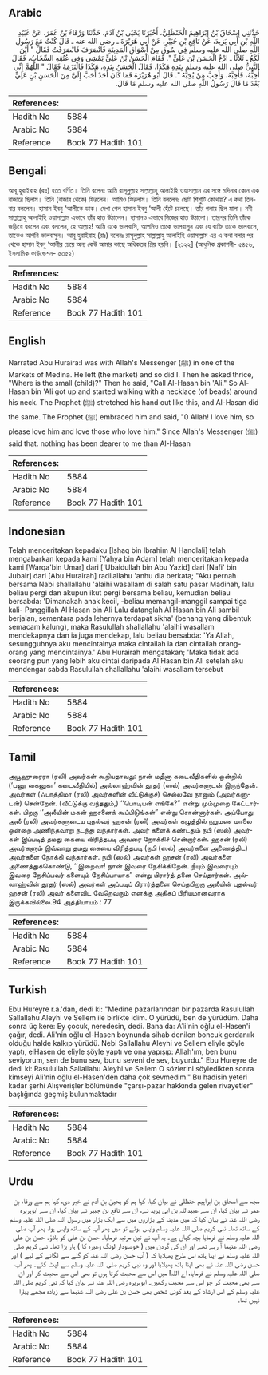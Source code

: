 ## Arabic


<div dir="rtl" lang="ar" style={{fontSize:'larger',backgroundColor:'#f8f9fa',padding:20}}>
حَدَّثَنِي إِسْحَاقُ بْنُ إِبْرَاهِيمَ الْحَنْظَلِيُّ، أَخْبَرَنَا يَحْيَى بْنُ آدَمَ، حَدَّثَنَا وَرْقَاءُ بْنُ عُمَرَ، عَنْ عُبَيْدِ اللَّهِ بْنِ أَبِي يَزِيدَ، عَنْ نَافِعِ بْنِ جُبَيْرٍ، عَنْ أَبِي هُرَيْرَةَ ـ رضى الله عنه ـ قَالَ كُنْتُ مَعَ رَسُولِ اللَّهِ صلى الله عليه وسلم فِي سُوقٍ مِنْ أَسْوَاقِ الْمَدِينَةِ فَانْصَرَفَ فَانْصَرَفْتُ فَقَالَ ‏"‏ أَيْنَ لُكَعُ ـ ثَلاَثًا ـ ادْعُ الْحَسَنَ بْنَ عَلِيٍّ ‏"‏‏.‏ فَقَامَ الْحَسَنُ بْنُ عَلِيٍّ يَمْشِي وَفِي عُنُقِهِ السِّخَابُ، فَقَالَ النَّبِيُّ صلى الله عليه وسلم بِيَدِهِ هَكَذَا، فَقَالَ الْحَسَنُ بِيَدِهِ، هَكَذَا فَالْتَزَمَهُ فَقَالَ ‏"‏ اللَّهُمَّ إِنِّي أُحِبُّهُ، فَأَحِبَّهُ، وَأَحِبَّ مَنْ يُحِبُّهُ ‏"‏‏.‏ قَالَ أَبُو هُرَيْرَةَ فَمَا كَانَ أَحَدٌ أَحَبَّ إِلَىَّ مِنَ الْحَسَنِ بْنِ عَلِيٍّ بَعْدَ مَا قَالَ رَسُولُ اللَّهِ صلى الله عليه وسلم مَا قَالَ‏.‏
</div>
<div style={{backgroundColor:'#f8f9fa',padding:20, marginBottom: 10}}><table> <thead> <tr> <th>References:</th> <th></th> </tr> </thead> <tbody><tr><td>Hadith No</td><td>5884</td></tr><tr><td>Arabic No</td><td>5884</td></tr><tr><td>Reference</td><td>Book 77 Hadith 101</td></tr></tbody></table></div>

## Bengali


<div dir="ltr" lang="bn" style={{fontSize:'larger',backgroundColor:'#f8f9fa',padding:20}}>
আবূ হুরাইরাহ (রাঃ) হতে বর্ণিত। তিনি বলেনঃ আমি রাসূলুল্লাহ সাল্লাল্লাহু আলাইহি ওয়াসাল্লাম এর সঙ্গে মদিনার কোন এক বাজারে ছিলাম। তিনি (বাজার থেকে) ফিরলেন। আমিও ফিরলাম। তিনি বললেনঃ ছোট শিশুটি কোথায়? এ কথা তিনবার বললেন। হাসান ইবনু ‘আলীকে ডাক। দেখা গেল হাসান ইবনু ‘আলী হেঁটে চলেছে। তাঁর গলায় ছিল মালা। নবী সাল্লাল্লাহু আলাইহি ওয়াসাল্লাম এভাবে তাঁর হাত উঠালেন। হাসানও এভাবে নিজের হাত উঠালো। তারপর তিনি তাঁকে জড়িয়ে ধরলেন এবং বললেন, হে আল্লাহ! আমি একে ভালবাসি, আপনিও তাকে ভালবাসুন এবং যে ব্যক্তি তাকে ভালবাসে, তাকেও আপনি ভালবাসুন। আবূ হুরাইরাহ (রাঃ) বলেনঃ রাসূলুল্লাহ সাল্লাল্লাহু আলাইহি ওয়াসাল্লাম এর এ কথা বলার পর থেকে হাসান ইবনু ‘আলীর চেয়ে অন্য কেউ আমার কাছে অধিকতর প্রিয় হয়নি। [২১২২] (আধুনিক প্রকাশনী- ৫৪৫৬, ইসলামিক ফাউন্ডেশন- ৫৩৫২)
</div>
<div style={{backgroundColor:'#f8f9fa',padding:20, marginBottom: 10}}><table> <thead> <tr> <th>References:</th> <th></th> </tr> </thead> <tbody><tr><td>Hadith No</td><td>5884</td></tr><tr><td>Arabic No</td><td>5884</td></tr><tr><td>Reference</td><td>Book 77 Hadith 101</td></tr></tbody></table></div>

## English


<div dir="ltr" lang="en" style={{fontSize:'larger',backgroundColor:'#f8f9fa',padding:20}}>
Narrated Abu Huraira:I was with Allah's Messenger (ﷺ) in one of the Markets of Medina. He left (the market) and so did I. Then he asked thrice, "Where is the small (child)?" Then he said, "Call Al-Hasan bin 'Ali." So Al-Hasan bin 'Ali got up and started walking with a necklace (of beads) around his neck. The Prophet (ﷺ) stretched his hand out like this, and Al-Hasan did the same. The Prophet (ﷺ) embraced him and said, "0 Allah! l love him, so please love him and love those who love him." Since Allah's Messenger (ﷺ) said that. nothing has been dearer to me than Al-Hasan
</div>
<div style={{backgroundColor:'#f8f9fa',padding:20, marginBottom: 10}}><table> <thead> <tr> <th>References:</th> <th></th> </tr> </thead> <tbody><tr><td>Hadith No</td><td>5884</td></tr><tr><td>Arabic No</td><td>5884</td></tr><tr><td>Reference</td><td>Book 77 Hadith 101</td></tr></tbody></table></div>

## Indonesian


<div dir="ltr" lang="id" style={{fontSize:'larger',backgroundColor:'#f8f9fa',padding:20}}>
Telah menceritakan kepadaku [Ishaq bin Ibrahim Al Handlali] telah mengabarkan kepada kami [Yahya bin Adam] telah menceritakan kepada kami [Warqa'bin Umar] dari ['Ubaidullah bin Abu Yazid] dari [Nafi' bin Jubair] dari [Abu Hurairah] radliallahu 'anhu dia berkata; "Aku pernah bersama Nabi shallallahu 'alaihi wasallam di salah satu pasar Madinah, lalu beliau pergi dan akupun ikut pergi bersama beliau, kemudian beliau bersabda: 'Dimanakah anak kecil, -beliau memangil-manggil sampai tiga kali- Panggillah Al Hasan bin Ali Lalu datanglah Al Hasan bin Ali sambil berjalan, sementara pada lehernya terdapat sikha' (benang yang dibentuk semacam kalung), maka Rasulullah shallallahu 'alaihi wasallam mendekapnya dan ia juga mendekap, lalu beliau bersabda: 'Ya Allah, sesungguhnya aku mencintainya maka cintailah ia dan cintailah orang-orang yang mencintainya.' Abu Hurairah mengatakan; 'Maka tidak ada seorang pun yang lebih aku cintai daripada Al Hasan bin Ali setelah aku mendengar sabda Rasulullah shallallahu 'alaihi wasallam tersebut
</div>
<div style={{backgroundColor:'#f8f9fa',padding:20, marginBottom: 10}}><table> <thead> <tr> <th>References:</th> <th></th> </tr> </thead> <tbody><tr><td>Hadith No</td><td>5884</td></tr><tr><td>Arabic No</td><td>5884</td></tr><tr><td>Reference</td><td>Book 77 Hadith 101</td></tr></tbody></table></div>

## Tamil


<div dir="ltr" lang="ta" style={{fontSize:'larger',backgroundColor:'#f8f9fa',padding:20}}>
அபூஹுரைரா (ரலி) அவர்கள் கூறியதாவது: நான் மதீனா கடைவீதிகளில் ஒன்றில் (‘பனூ கைனுகா’ கடைவீதியில்) அல்லாஹ்வின் தூதர் (ஸல்) அவர்களுடன் இருந்தேன். அவர்கள் (ஃபாத்திமா (ரலி) அவர்களின் வீட்டுக்குச்) செல்லவே நானும் (அவர்களுடன்) சென்றேன். (வீட்டுக்கு வந்ததும்,) ‘‘பொடியன் எங்கே?” என்று மும்முறை கேட்டார்கள். பிறகு ‘‘அலீயின் மகன் ஹசனைக் கூப்பிடுங்கள்” என்று சொன்னார்கள். அப்போது அலீ (ரலி) அவர்களுடைய புதல்வர் ஹசன் (ரலி) அவர்கள் கழுத்தில் நறுமண மாலை ஒன்றை அணிந்தவாறு நடந்து வந்தார்கள். அவர் களைக் கண்டதும் நபி (ஸல்) அவர்கள் இப்படித் தமது கையை விரித்தபடி அவரை நோக்கிச் சென்றார்கள். ஹசன் (ரலி) அவர்களும் இவ்வாறு தமது கையை விரித்தபடி (நபி (ஸல்) அவர்களை அணைத்திட) அவர்களை நோக்கி வந்தார்கள். நபி (ஸல்) அவர்கள் ஹசன் (ரலி) அவர்களை அணைத்துக்கொண்டு, ‘‘இறைவா! நான் இவரை நேசிக்கிறேன். நீயும் இவரையும் இவரை நேசிப்பவர் களையும் நேசிப்பாயாக” என்று பிரார்த் தனை செய்தார்கள். அல்லாஹ்வின் தூதர் (ஸல்) அவர்கள் அப்படிப் பிரார்த்தனை செய்தபிறகு அலீயின் புதல்வர் ஹசன் (ரலி) அவர் களைவிட வேறெவரும் எனக்கு அதிகப் பிரியமானவராக இருக்கவில்லை.94 அத்தியாயம் : 77
</div>
<div style={{backgroundColor:'#f8f9fa',padding:20, marginBottom: 10}}><table> <thead> <tr> <th>References:</th> <th></th> </tr> </thead> <tbody><tr><td>Hadith No</td><td>5884</td></tr><tr><td>Arabic No</td><td>5884</td></tr><tr><td>Reference</td><td>Book 77 Hadith 101</td></tr></tbody></table></div>

## Turkish


<div dir="ltr" lang="tr" style={{fontSize:'larger',backgroundColor:'#f8f9fa',padding:20}}>
Ebu Hureyre r.a.'dan, dedi ki: "Medine pazarlarından bir pazarda Rasulullah Sallallahu Aleyhi ve Sellem ile birlikte idim. O yürüdü, ben de yürüdüm. Daha sonra üç kere: Ey çocuk, neredesin, dedi. Bana da: A1i'nin oğlu el-Hasen'i çağır, dedi. Ali'nin oğlu el-Hasen boynunda sihab denilen boncuk gerdanıık olduğu halde kalkıp yürüdü. Nebi Sallallahu Aleyhi ve Sellem eliyle şöyle yaptı, elHasen de eliyle şöyle yaptı ve ona yapışıp: Allah'ım, ben bunu seviyorum, sen de bunu sev, bunu seveni de sev, buyurdu." Ebu Hureyre de dedi ki: Rasulullah Sallallahu Aleyhi ve Sellem O sözlerini söyledikten sonra kimseyi Ali'nin oğlu el-Hasen'den daha çok sevmedim." Bu hadisin yeteri kadar şerhi Alışverişler bölümünde "çarşı-pazar hakkında gelen rivayetler" başlığında geçmiş bulunmaktadır
</div>
<div style={{backgroundColor:'#f8f9fa',padding:20, marginBottom: 10}}><table> <thead> <tr> <th>References:</th> <th></th> </tr> </thead> <tbody><tr><td>Hadith No</td><td>5884</td></tr><tr><td>Arabic No</td><td>5884</td></tr><tr><td>Reference</td><td>Book 77 Hadith 101</td></tr></tbody></table></div>

## Urdu


<div dir="rtl" lang="ur" style={{fontSize:'larger',backgroundColor:'#f8f9fa',padding:20}}>
مجھ سے اسحاق بن ابراہیم حنظلی نے بیان کیا، کہا ہم کو یحییٰ بن آدم نے خبر دی، کہا ہم سے ورقاء بن عمر نے بیان کیا، ان سے عبیداللہ بن ابی یزید نے، ان سے نافع بن جبیر نے بیان کیا، ان سے ابوہریرہ رضی اللہ عنہ نے بیان کیا کہ میں مدینہ کے بازاروں میں سے ایک بازار میں رسول اللہ صلی اللہ علیہ وسلم کے ساتھ تھا۔ نبی کریم صلی اللہ علیہ وسلم واپس ہوئے تو میں پھر آپ کے ساتھ واپس ہوا، پھر آپ صلی اللہ علیہ وسلم نے فرمایا بچہ کہاں ہے۔ یہ آپ نے تین مرتبہ فرمایا۔ حسن بن علی کو بلاؤ۔ حسن بن علی رضی اللہ عنہما آ رہے تھے اور ان کی گردن میں ( خوشبودار لونگ وغیرہ کا ) ہار پڑا تھا۔ نبی کریم صلی اللہ علیہ وسلم نے اپنا ہاتھ اس طرح پھیلایا کہ ( آپ حسن رضی اللہ عنہ کو گلے سے لگانے کے لیے ) اور حسن رضی اللہ عنہ نے بھی اپنا ہاتھ پھیلایا اور وہ نبی کریم صلی اللہ علیہ وسلم سے لپٹ گئے۔ پھر آپ صلی اللہ علیہ وسلم نے فرمایا، اے اللہ! میں اس سے محبت کرتا ہوں تو بھی اس سے محبت کر اور ان سے بھی محبت کر جو اس سے محبت رکھیں۔ ابوہریرہ رضی اللہ عنہ نے بیان کیا کہ نبی کریم صلی اللہ علیہ وسلم کے اس ارشاد کے بعد کوئی شخص بھی حسن بن علی رضی اللہ عنہما سے زیادہ مجھے پیارا نہیں تھا۔
</div>
<div style={{backgroundColor:'#f8f9fa',padding:20, marginBottom: 10}}><table> <thead> <tr> <th>References:</th> <th></th> </tr> </thead> <tbody><tr><td>Hadith No</td><td>5884</td></tr><tr><td>Arabic No</td><td>5884</td></tr><tr><td>Reference</td><td>Book 77 Hadith 101</td></tr></tbody></table></div>